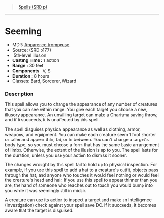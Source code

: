 ﻿---
!SpellItem
Family: SpellVO
Level: 5
Type: illusion
CastingTime: 1 action
Range: 30 feet
Components: V, S
Duration: 8 hours
Classes: Bard, Sorcerer, Wizard
Id: spells_vo.md#seeming
ParentLink: spells_vo.md#spells-srd-p
Name: Seeming
ParentName: Spells (SRD p)
NameLevel: 1
AltName: '[Apparence trompeuse](hd_spells_apparence_trompeuse.md)'
Source: (SRD p177)
Attributes: {}
---
> [Spells (SRD p)](srd_spells.md)

---

# Seeming

- MDR: [Apparence trompeuse](hd_spells_apparence_trompeuse.md)
- Source: (SRD p177)
-  5th-level illusion
- **Casting Time :** 1 action
- **Range :** 30 feet
- **Components :** V, S
- **Duration :** 8 hours
- Classes: Bard, Sorcerer, Wizard

### Description

This spell allows you to change the appearance of any number of creatures that you can see within range. You give each target you choose a new, illusory appearance. An unwilling target can make a Charisma saving throw, and if it succeeds, it is unaffected by this spell.

The spell disguises physical appearance as well as clothing, armor, weapons, and equipment. You can make each creature seem 1 foot shorter or taller and appear thin, fat, or in between. You can't change a target's body type, so you must choose a form that has the same basic arrangement of limbs. Otherwise, the extent of the illusion is up to you. The spell lasts for the duration, unless you use your action to dismiss it sooner.

The changes wrought by this spell fail to hold up to physical inspection. For example, if you use this spell to add a hat to a creature's outfit, objects pass through the hat, and anyone who touches it would feel nothing or would feel the creature's head and hair. If you use this spell to appear thinner than you are, the hand of someone who reaches out to touch you would bump into you while it was seemingly still in midair.

A creature can use its action to inspect a target and make an Intelligence (Investigation) check against your spell save DC. If it succeeds, it becomes aware that the target is disguised.


